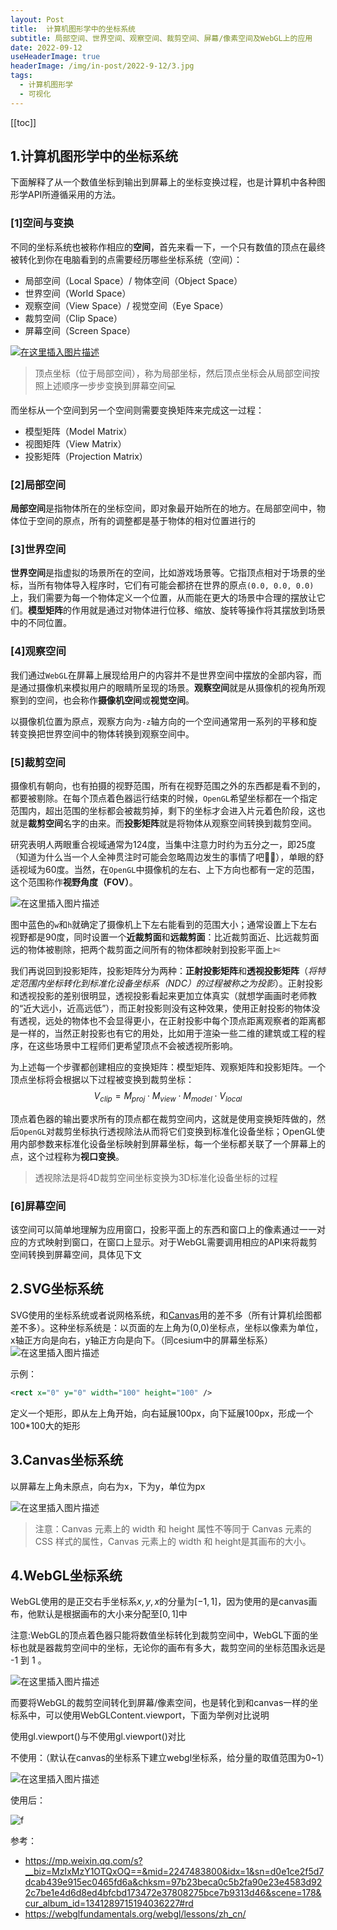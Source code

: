 ```yaml
---
layout: Post
title:  计算机图形学中的坐标系统
subtitle: 局部空间、世界空间、观察空间、裁剪空间、屏幕/像素空间及WebGL上的应用
date: 2022-09-12
useHeaderImage: true
headerImage: /img/in-post/2022-9-12/3.jpg
tags:
  - 计算机图形学
  - 可视化
---
```


[[toc]]

## 1.计算机图形学中的坐标系统

下面解释了从一个数值坐标到输出到屏幕上的坐标变换过程，也是计算机中各种图形学API所遵循采用的方法。

### [1]空间与变换

不同的坐标系统也被称作相应的**空间**，首先来看一下，一个只有数值的顶点在最终被转化到你在电脑看到的点需要经历哪些坐标系统（空间）：

- 局部空间（Local Space）/ 物体空间（Object Space）
- 世界空间（World Space）
- 观察空间（View Space）/ 视觉空间（Eye Space）
- 裁剪空间（Clip Space）
- 屏幕空间（Screen Space）

[![在这里插入图片描述](https://img-blog.csdnimg.cn/f2ec8a9b1798410ebd3abb30be44f8ca.png)](https://img-blog.csdnimg.cn/f2ec8a9b1798410ebd3abb30be44f8ca.png)


> 顶点坐标（位于局部空间），称为局部坐标，然后顶点坐标会从局部空间按照上述顺序一步步变换到屏幕空间💻

而坐标从一个空间到另一个空间则需要变换矩阵来完成这一过程：

- 模型矩阵（Model Matrix）
- 视图矩阵（View Matrix）
- 投影矩阵（Projection Matrix）

### [2]局部空间

**局部空间**是指物体所在的坐标空间，即对象最开始所在的地方。在局部空间中，物体位于空间的原点，所有的调整都是基于物体的相对位置进行的

### [3]世界空间

**世界空间**是指虚拟的场景所在的空间，比如游戏场景等。它指顶点相对于场景的坐标，当所有物体导入程序时，它们有可能会都挤在世界的原点`(0.0, 0.0, 0.0)`上，我们需要为每一个物体定义一个位置，从而能在更大的场景中合理的摆放让它们。**模型矩阵**的作用就是通过对物体进行位移、缩放、旋转等操作将其摆放到场景中的不同位置。

### [4]观察空间

我们通过`WebGL`在屏幕上展现给用户的内容并不是世界空间中摆放的全部内容，而是通过摄像机来模拟用户的眼睛所呈现的场景。**观察空间**就是从摄像机的视角所观察到的空间，也会称作**摄像机空间**或**视觉空间**。

以摄像机位置为原点，观察方向为`-z`轴方向的一个空间通常用一系列的平移和旋转变换把世界空间中的物体转换到观察空间中。

### [5]裁剪空间

摄像机有朝向，也有拍摄的视野范围，所有在视野范围之外的东西都是看不到的，都要被剔除。在每个顶点着色器运行结束的时候，`OpenGL`希望坐标都在一个指定范围内，超出范围的坐标都会被裁剪掉，剩下的坐标才会进入片元着色阶段，这也就是**裁剪空间**名字的由来。而**投影矩阵**就是将物体从观察空间转换到裁剪空间。

研究表明人两眼重合视域通常为124度，当集中注意力时约为五分之一，即25度（知道为什么当一个人全神贯注时可能会忽略周边发生的事情了吧🤷🏼），单眼的舒适视域为60度。当然，在`OpenGL`中摄像机的左右、上下方向也都有一定的范围，这个范围称作**视野角度（FOV）**。

![在这里插入图片描述](https://img-blog.csdnimg.cn/ed37705e58704fa8bf7dad3ae28d1f52.png)

图中蓝色的`w`和`h`就确定了摄像机上下左右能看到的范围大小；通常设置上下左右视野都是90度，同时设置一个**近裁剪面**和**远裁剪面**：比近裁剪面近、比远裁剪面远的物体被剔除，把两个裁剪面之间所有的物体都映射到投影平面上✄

我们再说回到投影矩阵，投影矩阵分为两种：**正射投影矩阵**和**透视投影矩阵**（*将特定范围内坐标转化到标准化设备坐标系（NDC）的过程被称之为投影*）。正射投影和透视投影的差别很明显，透视投影看起来更加立体真实（就想学画画时老师教的“近大远小，近高远低”），而正射投影则没有这种效果，使用正射投影的物体没有透视，远处的物体也不会显得更小，在正射投影中每个顶点距离观察者的距离都是一样的，当然正射投影也有它的用处，比如用于渲染一些二维的建筑或工程的程序，在这些场景中工程师们更希望顶点不会被透视所影响。

为上述每一个步骤都创建相应的变换矩阵：模型矩阵、观察矩阵和投影矩阵。一个顶点坐标将会根据以下过程被变换到裁剪坐标：
$$
V_{clip}=M_{proj}\cdot M_{view}\cdot M_{model}\cdot V_{local}
$$

顶点着色器的输出要求所有的顶点都在裁剪空间内，这就是使用变换矩阵做的，然后`OpenGL`对裁剪坐标执行透视除法从而将它们变换到标准化设备坐标；OpenGL使用内部参数来标准化设备坐标映射到屏幕坐标，每一个坐标都关联了一个屏幕上的点，这个过程称为**视口变换**。

> 透视除法是将4D裁剪空间坐标变换为3D标准化设备坐标的过程

### [6]屏幕空间

该空间可以简单地理解为应用窗口，投影平面上的东西和窗口上的像素通过一一对应的方式映射到窗口，在窗口上显示。对于WebGL需要调用相应的API来将裁剪空间转换到屏幕空间，具体见下文

## 2.SVG坐标系统

SVG使用的坐标系统或者说网格系统，和[Canvas](https://developer.mozilla.org/zh-CN/docs/Web/API/Canvas_API)用的差不多（所有计算机绘图都差不多）。这种坐标系统是：以页面的左上角为(0,0)坐标点，坐标以像素为单位，x轴正方向是向右，y轴正方向是向下。（同cesium中的屏幕坐标系）
![在这里插入图片描述](https://img-blog.csdnimg.cn/34bd8270e4c9429f9313bd925b51504e.png)


示例：

```svg
<rect x="0" y="0" width="100" height="100" />
```

定义一个矩形，即从左上角开始，向右延展100px，向下延展100px，形成一个100*100大的矩形

## 3.Canvas坐标系统

以屏幕左上角未原点，向右为x，下为y，单位为px

![在这里插入图片描述](https://img-blog.csdnimg.cn/f7e3f0ef16b34f74905f845ca922b590.png)


> 注意：Canvas 元素上的 width 和 height 属性不等同于 Canvas 元素的 CSS 样式的属性，Canvas 元素上的 width 和 height是其画布的大小。

## 4.WebGL坐标系统

WebGL使用的是正交右手坐标系$x,y,x$的分量为$[-1,1]$，因为使用的是canvas画布，他默认是根据画布的大小来分配至$[0,1]$中

注意:WebGL的顶点着色器只能将数值坐标转化到裁剪空间中，WebGL下面的坐标也就是器裁剪空间中的坐标，无论你的画布有多大，裁剪空间的坐标范围永远是 -1 到 1 。

![在这里插入图片描述](https://img-blog.csdnimg.cn/78493cd3e63b4f9c99bdf6ab9fc84863.png)


而要将WebGL的裁剪空间转化到屏幕/像素空间，也是转化到和canvas一样的坐标系中，可以使用WebGLContent.viewport，下面为举例对比说明

使用gl.viewport()与不使用gl.viewport()对比

不使用：（默认在canvas的坐标系下建立webgl坐标系，给分量的取值范围为0~1）

![在这里插入图片描述](https://img-blog.csdnimg.cn/6c940fee7a8a468ebc4b2bc1486d56f5.png)


使用后：

![f](https://img-blog.csdnimg.cn/730ed11f653641688798c59269e3cb87.png)




参考：

- https://mp.weixin.qq.com/s?__biz=MzIxMzY1OTQxOQ==&mid=2247483800&idx=1&sn=d0e1ce2f5d7dcab439e915ec0465fd6a&chksm=97b23beca0c5b2fa90e23e4583d922c7be1e4d6d8ed4bfcbd173472e37808275bce7b9313d46&scene=178&cur_album_id=1341289715194036227#rd
- https://webglfundamentals.org/webgl/lessons/zh_cn/
